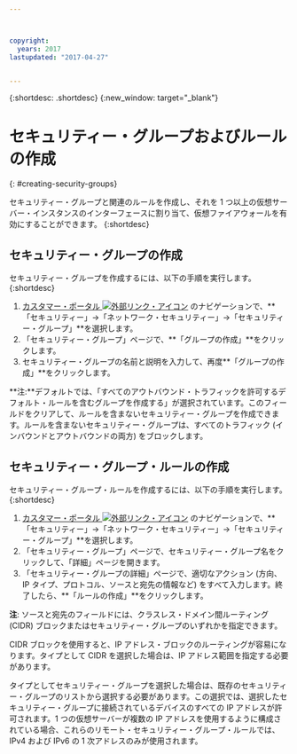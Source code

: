 ```yaml
---



copyright:
  years: 2017
lastupdated: "2017-04-27"


---
```


{:shortdesc: .shortdesc}
{:new_window: target="_blank"}


# セキュリティー・グループおよびルールの作成
{: #creating-security-groups}

セキュリティー・グループと関連のルールを作成し、それを 1 つ以上の仮想サーバー・インスタンスのインターフェースに割り当て、仮想ファイアウォールを有効にすることができます。
{:shortdesc}

## セキュリティー・グループの作成

セキュリティー・グループを作成するには、以下の手順を実行します。
{:shortdesc}
 
1. [カスタマー・ポータル ![外部リンク・アイコン](../../icons/launch-glyph.svg "外部リンク・アイコン")](https://control.softlayer.com/) のナビゲーションで、**「セキュリティー」->「ネットワーク・セキュリティー」->「セキュリティー・グループ」**を選択します。
2. 「セキュリティー・グループ」ページで、**「グループの作成」**をクリックします。
3. セキュリティー・グループの名前と説明を入力して、再度**「グループの作成」**をクリックします。

**注:**デフォルトでは、「すべてのアウトバウンド・トラフィックを許可するデフォルト・ルールを含むグループを作成する」が選択されています。このフィールドをクリアして、ルールを含まないセキュリティー・グループを作成できます。ルールを含まないセキュリティー・グループは、すべてのトラフィック (インバウンドとアウトバウンドの両方) をブロックします。

## セキュリティー・グループ・ルールの作成

セキュリティー・グループ・ルールを作成するには、以下の手順を実行します。
{:shortdesc}

1. [カスタマー・ポータル ![外部リンク・アイコン](../../icons/launch-glyph.svg "外部リンク・アイコン")](https://control.softlayer.com/) のナビゲーションで、**「セキュリティー」->「ネットワーク・セキュリティー」->「セキュリティー・グループ」**を選択します。
2. 「セキュリティー・グループ」ページで、セキュリティー・グループ名をクリックして、「詳細」ページを開きます。
3. 「セキュリティー・グループの詳細」ページで、適切なアクション (方向、IP タイプ、プロトコル、ソースと宛先の情報など) をすべて入力します。終了したら、**「ルールの作成」**をクリックします。

**注**: ソースと宛先のフィールドには、クラスレス・ドメイン間ルーティング (CIDR) ブロックまたはセキュリティー・グループのいずれかを指定できます。 

CIDR ブロックを使用すると、IP アドレス・ブロックのルーティングが容易になります。タイプとして CIDR を選択した場合は、IP アドレス範囲を指定する必要があります。 

タイプとしてセキュリティー・グループを選択した場合は、既存のセキュリティー・グループのリストから選択する必要があります。この選択では、選択したセキュリティー・グループに接続されているデバイスのすべての IP アドレスが許可されます。1 つの仮想サーバーが複数の IP アドレスを使用するように構成されている場合、これらのリモート・セキュリティー・グループ・ルールでは、IPv4 および IPv6 の 1 次アドレスのみが使用されます。
